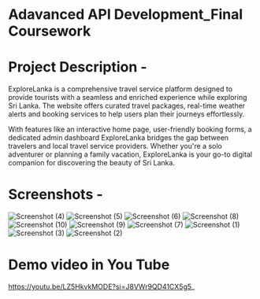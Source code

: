 # Adavanced API Development_Final Coursework

# Project Description -
ExploreLanka is a comprehensive travel service platform designed to provide tourists with a seamless and enriched experience while exploring Sri Lanka. The website offers curated travel packages, real-time weather alerts and booking services to help users plan their journeys effortlessly.

With features like an interactive home page, user-friendly booking forms, a dedicated admin dashboard ExploreLanka bridges the gap between travelers and local travel service providers. Whether you're a solo adventurer or planning a family vacation, ExploreLanka is your go-to digital companion for discovering the beauty of Sri Lanka.

# Screenshots -
![Screenshot (4)](https://github.com/user-attachments/assets/a9075c83-5e6b-43e5-a883-01143d6d7b8d)
![Screenshot (5)](https://github.com/user-attachments/assets/c1051e45-4b97-4357-aaeb-a93e21d5fb51)
![Screenshot (6)](https://github.com/user-attachments/assets/c5bef128-4801-4dd6-9eef-cc34cd702435)
![Screenshot (8)](https://github.com/user-attachments/assets/22f8f612-ce1e-440c-8278-83fb936a4385)
![Screenshot (10)](https://github.com/user-attachments/assets/6acb6de3-2623-4727-adc3-996deebc9ca3)
![Screenshot (9)](https://github.com/user-attachments/assets/aea7ecf7-db4c-4454-9556-cd4a02dfa8a5)
![Screenshot (7)](https://github.com/user-attachments/assets/ad259bb8-6083-43d7-bc1b-1dac9b5b965c)
![Screenshot (1)](https://github.com/user-attachments/assets/e61fee32-fb91-4892-811d-cd1c97dfc3da)
![Screenshot (3)](https://github.com/user-attachments/assets/4347831e-9767-4111-b589-cf6cdc9be34c)
![Screenshot (2)](https://github.com/user-attachments/assets/1e7fdabd-912e-41c5-83e9-e6ed7960eea4)

# Demo video in You Tube

https://youtu.be/LZ5HkvkMODE?si=J8VWr9QD41CX5g5_



